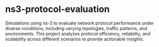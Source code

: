 # ns3-protocol-evaluation
Simulations using ns-3 to evaluate network protocol performance under diverse conditions, including varying topologies, traffic patterns, and environments. This project analyzes protocol efficiency, reliability, and scalability across different scenarios to provide actionable insights.
